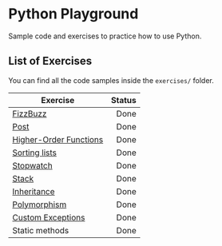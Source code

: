 # Python Playground

Sample code and exercises to practice how to use Python.

## List of Exercises

You can find all the code samples inside the `exercises/` folder.

| Exercise      | Status |
| ------------- | -----:|
| [FizzBuzz](https://github.com/chrisvasqm/python-playground/blob/master/exercises/fizzbuzz.py)      | Done |
| [Post](https://github.com/chrisvasqm/python-playground/blob/master/exercises/post.py)      | Done |
| [Higher-Order Functions](https://github.com/chrisvasqm/python-playground/blob/master/exercises/higher_order_function.py) | Done |
| [Sorting lists](https://github.com/chrisvasqm/python-playground/blob/master/exercises/lists.py) | Done |
| [Stopwatch](https://github.com/chrisvasqm/python-playground/blob/master/exercises/stopwatch.py) | Done |
| [Stack](https://github.com/chrisvasqm/python-playground/blob/master/exercises/stack.py) | Done |
| [Inheritance](https://github.com/chrisvasqm/python-playground/blob/master/exercises/inheritance.py) | Done |
| [Polymorphism](https://github.com/chrisvasqm/python-playground/blob/master/exercises/polymorfism.py) | Done |
| [Custom Exceptions](https://github.com/chrisvasqm/python-playground/blob/master/exercises/stopwatch.py) | Done |
| Static methods | Done |